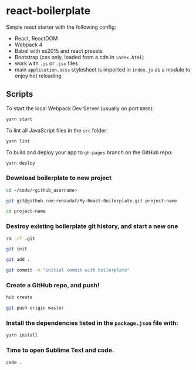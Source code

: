 # react-boilerplate

Simple react starter with the following config:

- React, ReactDOM
- Webpack 4
- Babel with es2015 and react presets
- Bootstrap (css only, loaded from a cdn in `index.html`)
- work with `.js` or `.jsx` files
- main `application.scss` stylesheet is imported in `index.js` as a module to enjoy hot reloading

## Scripts

To start the local Webpack Dev Server (usually on port `8080`):

```bash
yarn start
```

To lint all JavaScript files in the `src` folder:

```bash
yarn lint
```

To build and deploy your app to `gh-pages` branch on the GitHub repo:

```bash
yarn deploy
```


### Download boilerplate to new project
```bash
cd ~/code/<github_username>

git git@github.com:renaudaf/My-React-Boilerplate.git project-name

cd project-name
```

### Destroy existing boilerplate git history, and start a new one
```bash
rm -rf .git

git init

git add .

git commit -m "initial commit with boilerplate"
```
### Create a GitHub repo, and push!
```bash
hub create

git push origin master
```
### Install the dependencies listed in the `package.json` file with:
```bash
yarn install
```
### Time to open Sublime Text and code.
```bash
code .
```
